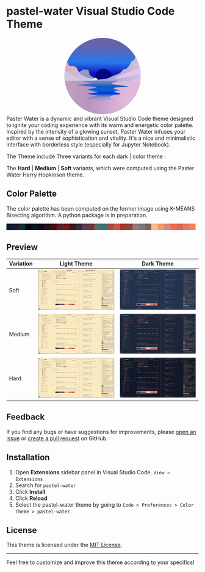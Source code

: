 # pastel-water Visual Studio Code Theme

<center>

<img src="https://raw.githubusercontent.com/Chatr0uge/PastelWater/master/images/icon.png" alt="drawing" width="200"/>

</center>
Paster Water is a dynamic and vibrant Visual Studio Code theme designed to ignite your coding experience with its warm and energetic color palette. Inspired by the intensity of a glowing sunset, Paster Water infuses your editor with a sense of sophistication and vitality. It's a nice and minimalistic interface with borderless style (especially for Jupyter Notebook).

The Theme include Three variants for each dark | color theme :

The **Hard** | **Medium** | **Soft** variants, which were computed using the Paster Water Harry Hopkinson theme.

## Color Palette

The color palette has been computed on the former image using K-MEANS Bisecting algorithm. A python package is in preparation.

![ColorPalette](https://raw.githubusercontent.com/Chatr0uge/PastelWater/master/images/pastelwater.png)

## Preview

| Variation | Light Theme                                                                                      | Dark Theme                                                                                     |
| --------- | ------------------------------------------------------------------------------------------------ | ---------------------------------------------------------------------------------------------- |
| Soft      | ![Light](https://raw.githubusercontent.com/Chatr0uge/PastelWater/master/images/light-soft.png)   | ![Dark](https://raw.githubusercontent.com/Chatr0uge/PastelWater/master/images/dark-soft.png)   |
| Medium    | ![Light](https://raw.githubusercontent.com/Chatr0uge/PastelWater/master/images/light-medium.png) | ![Dark](https://raw.githubusercontent.com/Chatr0uge/PastelWater/master/images/dark-medium.png) |
| Hard      | ![Light](https://raw.githubusercontent.com/Chatr0uge/PastelWater/master/images/light-hard.png)   | ![Dark](https://raw.githubusercontent.com/Chatr0uge/PastelWater/master/images/dark-hard.png)   |

## Feedback

If you find any bugs or have suggestions for improvements, please [open an issue](https://github.com/yourusername/pastel-water-theme/issues) or [create a pull request](https://github.com/yourusername/pastel-water-theme/pulls) on GitHub.

## Installation

1. Open **Extensions** sidebar panel in Visual Studio Code. `View → Extensions`
2. Search for `pastel-water`
3. Click **Install**
4. Click **Reload**
5. Select the pastel-water theme by going to `Code > Preferences > Color Theme > pastel-water`

## License

This theme is licensed under the [MIT License](LICENSE.md).

---

Feel free to customize and improve this theme according to your specifics!
